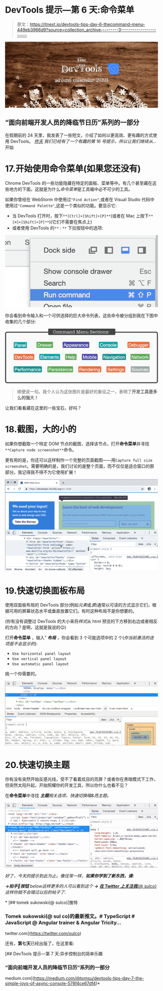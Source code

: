 # DevTools 提示—第 6 天:命令菜单

> 原文：<https://itnext.io/devtools-tips-day-6-thecommand-menu-449eb3966d9?source=collection_archive---------3----------------------->

![](img/f9968d8baf0f4c55f617e6f32b2ad60c.png)

## “面向前端开发人员的降临节日历”系列的一部分

在假期前的 24 天里，我发表了一些短文，介绍了如何以更高效、更有趣的方式使用 DevTools。 [*昨天*](https://medium.com/@tomsu/devtools-tips-day-5-the-curious-case-of-console-log-36bc7e27a97f) *我们已经有了一个有趣的第 16 号提示，所以让我们继续从…* 开始

# 17.开始使用命令菜单(如果您还没有)

Chrome DevTools 的一些功能隐藏在特定的面板、菜单等中。有几个甚至藏在这些地方的下面。这就是为什么*命令菜单*是工具箱中必不可少的工具。

如果你曾经在 WebStorm 中使用过`"Find Action"`,或者在 Visual Studio 代码中使用过`"Command Palette"`,这是一个类似的功能。要显示它:

*   当 DevTools 打开时，按下`**[Ctrl]+[Shift]+[P]**`(或者在 Mac 上按下`**[⌘]+[Shift]+[P]**`)(它们不需要在焦点上)
*   或者使用 DevTools 的`**⋮**` 下拉按钮中的选项:

![](img/f192fd21ea7dfa64b7fbe5fbab39f8c5.png)

你会看到命令输入和一个可供选择的巨大命令列表，这些命令被分组到我在下图中收集的几个部分:

![](img/ac51e14ae3f7d935d90a9f146c0f3170.png)

> 顺便说一句。我个人认为这张图片是最好的象征之一，表明了**开发工具是多么的强大！**

让我们看看藏在这里的一些宝石，好吗？

# 18.截图，大的小的

如果你想截取一个特定 DOM 节点的截图，选择该节点，打开**命令菜单**并寻找`**Capture node screenshot**`命令。

更有用的是，你还可以这样制作一个完整的页面截图——用`Capture full size screenshot`。需要明确的是，我们讨论的是整个页面，而不仅仅是适合窗口的那部分。我记得我不得不为它使用扩展！

![](img/7bcb9b1d1278adff4c376df7168be1c1.png)

# 19.快速切换面板布局

使用双面板布局的 DevTools 部分(例如*元素*或*源*)通常以可读的方式显示它们，根据可用的屏幕状态水平或垂直放置它们。有时这种布局不是你想要的。

(你有没有调整过 DevTools 的大小来将*样式*从 html 预览的下方移到右边或者相反的方向？是啊，这就是我说的😉)

打开**命令菜单** ，输入“ ***布局*** ，你会看到 3 个可能选项中的 2 个(*你当前激活的选项是不会显示的*):

*   `Use horizontal panel layout`
*   `Use vertical panel layout`
*   `Use automatic panel layout`

挑一个你需要的。

![](img/457eaea1c8af8486712bdd87aa84a59a.png)

# 20.快速切换主题

你有没有突然开始反感光线，受不了看着炫目的亮屏？或者你在黑暗模式下工作，但突然太阳升起，开始照耀你的开发工具，所以你什么也看不见？

在**命令菜单**中寻找 ***主题****相关选项，快速切换暗&亮主题。*

*![](img/404294e9379d58ac68fc1e253b7dfd35.png)*

*好了，今天的提示到此为止。像往常一样，**如果你学到了新东西，请:***

***→拍手👏按钮** below️这样更多的人可以看到这个
**→** [**在 Twitter 上关注我**(@ sulco)](https://twitter.com/sulco)这样你就不会错过以后的帖子了:*

*[](https://twitter.com/sulco) [## tomek sukowski(@ sulco)|推特

### Tomek sukowski(@ sul co)的最新推文。# TypeScript # JavaScript @ Angular trainer & Angular Tricity…

twitter.com](https://twitter.com/sulco) 

还有，**第七天**已经出版了，在这里看:

[](https://medium.com/@tomsu/devtools-tips-day-7-the-simple-joys-of-async-console-578f4ce67df4) [## DevTools 提示—第 7 天:异步控制台的简单乐趣

### “面向前端开发人员的降临节日历”系列的一部分

medium.com](https://medium.com/@tomsu/devtools-tips-day-7-the-simple-joys-of-async-console-578f4ce67df4)*